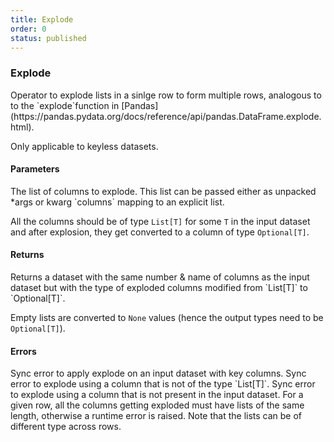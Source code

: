 ```yaml
---
title: Explode
order: 0
status: published
---
```

### Explode

<Divider>
<LeftSection>
Operator to explode lists in a sinlge row to form multiple rows, analogous to 
to the `explode`function in [Pandas](https://pandas.pydata.org/docs/reference/api/pandas.DataFrame.explode.html).

Only applicable to keyless datasets.

#### Parameters

<Expandable title="columns" type="List[str]">
The list of columns to explode. This list can be passed either as 
unpacked *args or kwarg `columns` mapping to an explicit list.

All the columns should be of type `List[T]` for some `T` in the input dataset and
after explosion, they get converted to a column of type `Optional[T]`.
</Expandable>

#### Returns
<Expandable type="Dataset">
Returns a dataset with the same number & name of columns as the input dataset but
with the type of exploded columns modified from `List[T]` to `Optional[T]`. 

Empty lists are converted to `None` values (hence the output types need to be
`Optional[T]`).
</Expandable>


#### Errors
<Expandable title="Exploding keyed datasets">
Sync error to apply explode on an input dataset with key columns.
</Expandable>

<Expandable title="Exploding non-list columns">
Sync error to explode using a column that is not of the type `List[T]`.
</Expandable>

<Expandable title="Exploding non-existent columns">
Sync error to explode using a column that is not present in the input dataset.
</Expandable>

<Expandable title="Unequal size lists in multi-column explode">
For a given row, all the columns getting exploded must have lists of the same
length, otherwise a runtime error is raised. Note that the lists can be of 
different type across rows.
</Expandable>

</LeftSection>

<RightSection>
<pre snippet="api-reference/operators/explode#basic" status="success"
    message="Exploding skus and prices together">
</pre>

<pre snippet="api-reference/operators/explode#exploding_non_list" status="error"
    message="Exploding a non-list column">
</pre>

<pre snippet="api-reference/operators/explode#exploding_missing" status="error"
    message="Exploding a non-existent column">
</pre>
</RightSection>

</Divider>
